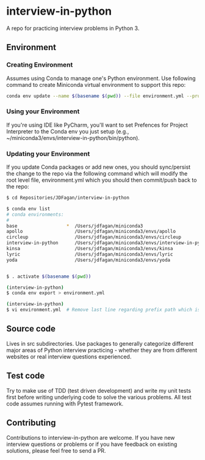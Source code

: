 # interview-in-python
A repo for practicing interview problems in Python 3.

## Environment

### Creating Environment
Assumes using Conda to manage one's Python environment.  Use following command to create Miniconda virtual environment to support this repo:

```bash
conda env update --name $(basename $(pwd)) --file environment.yml --prune
```

### Using your Environment
If you're using IDE like PyCharm, you'll want to set Prefences for Project Interpreter to the Conda env you just setup (e.g., ~/miniconda3/envs/interview-in-python/bin/python).

### Updating your Environment
If you update Conda packages or add new ones, you should sync/persist the change to the repo via the following command which will modify the root level file, environment.yml which you should then commit/push back to the repo:

```bash
$ cd Repositories/JDFagan/interview-in-python

$ conda env list
# conda environments:
#
base                  *  /Users/jdfagan/miniconda3
apollo                   /Users/jdfagan/miniconda3/envs/apollo
circleup                 /Users/jdfagan/miniconda3/envs/circleup
interview-in-python      /Users/jdfagan/miniconda3/envs/interview-in-python
kinsa                    /Users/jdfagan/miniconda3/envs/kinsa
lyric                    /Users/jdfagan/miniconda3/envs/lyric
yoda                     /Users/jdfagan/miniconda3/envs/yoda


$ . activate $(basename $(pwd))

(interview-in-python)
$ conda env export > environment.yml

(interview-in-python)
$ vi environment.yml  # Remove last line regarding prefix path which is local specific that conda unfortunately creates
```

## Source code

Lives in src subdirectories.  Use packages to generally categorize different major areas of Python interview practicing - whether they are from different websites or real interview questions experienced.

## Test code

Try to make use of TDD (test driven development) and write my unit tests first before writing underlying code to solve the various problems.  All test code assumes running with Pytest framework.

## Contributing

Contributions to interview-in-python are welcome.  If you have new interview questions or problems or if you have feedback on existing solutions, please feel free to send a PR.
